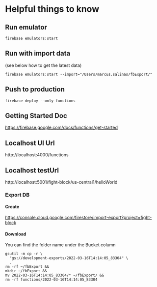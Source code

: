 
# Helpful things to know

## Run emulator 
```shell
firebase emulators:start
```

## Run with import data 
(see below how to get the latest data)
```shell
firebase emulators:start --import="/Users/marcus.salinas/fbExport/"
```

## Push to production
```shell
firebase deploy --only functions
```

## Getting Started Doc
https://firebase.google.com/docs/functions/get-started

## Localhost UI Url
http://localhost:4000/functions 

## Localhost testUrl
http://localhost:5001/fight-block/us-central1/helloWorld

### Export DB
#### Create
https://console.cloud.google.com/firestore/import-export?project=fight-block

#### Download
You can find the folder name under the Bucket column
```shell
gsutil -m cp -r \
  "gs://development-exports/2022-03-16T14:14:05_83304" \
  .
rm -rf ~/fbExport && 
mkdir ~/fbExport && 
mv 2022-03-16T14:14:05_83304/* ~/fbExport/ && 
rm -rf functions/2022-03-16T14:14:05_83304
```
